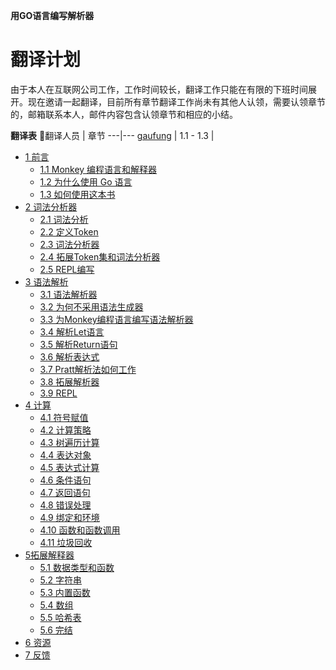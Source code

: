 **用GO语言编写解析器**

# 翻译计划
由于本人在互联网公司工作，工作时间较长，翻译工作只能在有限的下班时间展开。现在邀请一起翻译，目前所有章节翻译工作尚未有其他人认领，需要认领章节的，邮箱联系本人，邮件内容包含认领章节和相应的小结。

**翻译表**
翻译人员 | 章节
---|---
[gaufung](https://github.com/gaufung) | 1.1 - 1.3
  |  
  
  

- [1 前言](ch01/introduction.md)
    - [1.1 Monkey 编程语言和解释器](ch01/the-Monkey-Programming-Language-and-Interpreter.md)
    - [1.2 为什么使用 Go 语言](ch01/Why-Go.md)
    - [1.3 如何使用这本书](ch01/How-to-Use-this-Book.md)
- [2 词法分析器](ch02/Lexing.md)
    - [2.1 词法分析](ch02/Lexical-Analysis.md)
    - [2.2 定义Token](ch02/Defining-Our-Tokens.md)
    - [2.3 词法分析器](ch02/The-Lexer.md)
    - [2.4 拓展Token集和词法分析器](ch02/Extending-Our-Token-Set-and-Lexer.md)
    - [2.5 REPL编写](ch02/Start-of-a-REPL.md)
- [3 语法解析](ch03/Parsing.md)
    - [3.1 语法解析器](ch03/Parsers.md)
    - [3.2 为何不采用语法生成器](ch03/Why-Not-a-Parser-Generator.md)
    - [3.3 为Monkey编程语言编写语法解析器](ch04/Writing-a-Parser-for-the-Monkey-Programming-Language.md)
    - [3.4 解析Let语言](ch03/Parsing-Let-Statement.md)
    - [3.5 解析Return语句](ch03/Parsing-Retrun-Statement.md)
    - [3.6 解析表达式](ch03/Parsing-Expression.md)
    - [3.7 Pratt解析法如何工作](ch03/How-Pratt-Parsing-Works.md)
    - [3.8 拓展解析器](ch03/Extending-The-Parser.md)
    - [3.9 REPL](ch03/Read-Parse-Print-Loop.md)
- [4 计算](ch04/Evaluation.md)
    - [4.1 符号赋值](ch04/Giving-Meaning-to-Symbols.md)
    - [4.2 计算策略](ch04/Strategies-of-Evaluation.md)
    - [4.3 树遍历计算](ch04/A-Tree-Walking-Interpreter.md)
    - [4.4 表达对象](ch04/Representing-Objects.md)
    - [4.5 表达式计算](ch04/Evaluaiton-Expression.md)
    - [4.6 条件语句](ch04/Conditionals.md)
    - [4.7 返回语句](ch04/Return-Statement.md)
    - [4.8 错误处理](ch04/Error-Handling.md)
    - [4.9 绑定和环境](ch04/Binding-and-Environment.md)
    - [4.10 函数和函数调用](ch04/Function-and-Function-Call.md)
    - [4.11 垃圾回收](ch04/Trash-Out.md)
- [5拓展解释器](ch05/Extending-the-Interpreter.md)
    - [5.1 数据类型和函数](ch05/Data-Type-and-Functions.md)
    - [5.2 字符串](ch05/Strings.md)
    - [5.3 内置函数](ch05/Built-in-Functions.md)
    - [5.4 数组](ch05/Array.md)
    - [5.5 哈希表](ch05/Hashes.md)
    - [5.6 完结](ch05/the-Grand-Finale.md)
- [6 资源](ch06/Resources.md)
- [7 反馈](ch07/Feedback.md)
